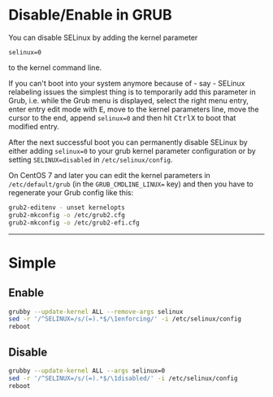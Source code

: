# Disable/Enable in GRUB
You can disable SELinux by adding the kernel parameter

    selinux=0

to the kernel command line.

If you can't boot into your system anymore because of - say - SELinux relabeling issues the simplest thing is to temporarily add this parameter in Grub, i.e. while the Grub menu is displayed, select the right menu entry, enter entry edit mode with <kbd>E</kbd>, move to the kernel parameters line, move the cursor to the end, append `selinux=0` and then hit <kbd>Ctrl</kbd><kbd>X</kbd> to boot that modified entry.

After the next successful boot you can permanently disable SELinux by either adding `selinux=0` to your grub kernel parameter configuration or by setting `SELINUX=disabled` in `/etc/selinux/config`.

On CentOS 7 and later you can edit the kernel parameters in `/etc/default/grub` (in the `GRUB_CMDLINE_LINUX=` key) and then you have to regenerate your Grub config like this:
```bash
grub2-editenv - unset kernelopts
grub2-mkconfig -o /etc/grub2.cfg
grub2-mkconfig -o /etc/grub2-efi.cfg
```
---
# Simple
## Enable
```bash
grubby --update-kernel ALL --remove-args selinux
sed -r '/^SELINUX=/s/(=).*$/\1enforcing/' -i /etc/selinux/config
reboot
```
## Disable
```bash
grubby --update-kernel ALL --args selinux=0
sed -r '/^SELINUX=/s/(=).*$/\1disabled/' -i /etc/selinux/config
reboot
```